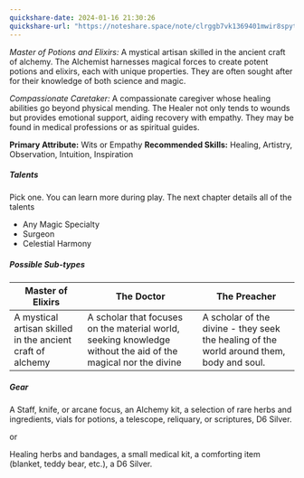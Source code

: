 ```yaml
---
quickshare-date: 2024-01-16 21:30:26
quickshare-url: "https://noteshare.space/note/clrggb7vk1369401mwir8spytg#ZJAmjMZ7taWuhiTFr8bg3JIFjhk8bCA9fr3KvrTuquM"
---
```

*Master of Potions and Elixirs:* A mystical artisan skilled in the ancient craft of alchemy. The Alchemist harnesses magical forces to create potent potions and elixirs, each with unique properties. They are often sought after for their knowledge of both science and magic.

*Compassionate Caretaker:* A compassionate caregiver whose healing abilities go beyond physical mending. The Healer not only tends to wounds but provides emotional support, aiding recovery with empathy. They may be found in medical professions or as spiritual guides.

**Primary Attribute:** Wits or Empathy
**Recommended Skills:** Healing, Artistry, Observation, Intuition, Inspiration

##### Talents
Pick one. You can learn more during play. The next chapter details all of the talents
- Any Magic Specialty
- Surgeon
- Celestial Harmony

##### Possible Sub-types
| Master of Elixirs                                          | The Doctor | The Preacher                                       |
| ---------------------------------------------------------- | --------- | --------------------------------------------------------- |
| A mystical artisan skilled in the ancient craft of alchemy | A scholar that focuses on the material world, seeking knowledge without the aid of the magical nor the divine          | A scholar of the divine - they seek the healing of the world around them, body and soul.  |
##### Gear
A Staff, knife, or arcane focus, an Alchemy kit, a selection of rare herbs and ingredients, vials for potions, a telescope, reliquary, or scriptures, D6 Silver.

or

Healing herbs and bandages, a small medical kit, a comforting item (blanket, teddy bear, etc.), a D6 Silver.